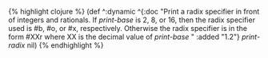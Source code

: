 {% highlight clojure %}
(def ^:dynamic
 ^{:doc "Print a radix specifier in front of integers and rationals. If *print-base* is 2, 8, 
or 16, then the radix specifier used is #b, #o, or #x, respectively. Otherwise the 
radix specifier is in the form #XXr where XX is the decimal value of *print-base* "
   :added "1.2"}
 *print-radix* nil)
{% endhighlight %}
